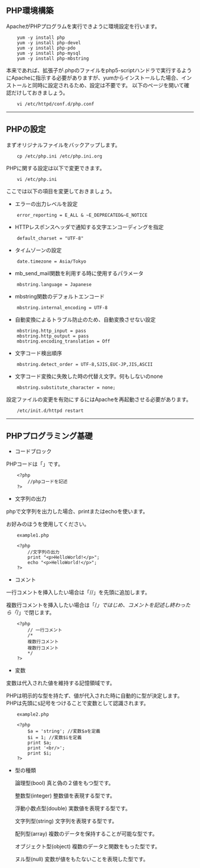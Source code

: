 ## PHP環境構築
ApacheがPHPプログラムを実行できように環境設定を行います。
```
	yum -y install php
	yum -y install php-devel
	yum -y install php-pdo
	yum -y install php-mysql
	yum -y install php-mbstring
```
本来であれば、拡張子が.phpのファイルをphp5-scriptハンドラで実行するようにApacheに指示する必要がありますが、yumからインストールした場合、インストールと同時に設定されるため、設定は不要です。
以下のページを開いて確認だけしておきましょう。
```
	vi /etc/httpd/conf.d/php.conf
```
---------------------------------------------------------------------------
## PHPの設定
まずオリジナルファイルをバックアップします。
```
	cp /etc/php.ini /etc/php.ini.org
```
PHPに関する設定は以下で変更できます。
```
	vi /etc/php.ini
```
ここでは以下の項目を変更しておきましょう。
- エラーの出力レベルを設定

```
	error_reporting = E_ALL & ~E_DEPRECATED&~E_NOTICE
```
- HTTPレスポンスヘッダで通知する文字エンコーディングを指定

```
	default_charset = "UTF-8"
```
- タイムゾーンの設定

```
	date.timezone = Asia/Tokyo
```
- mb_send_mail関数を利用する時に使用するパラメータ

```
	mbstring.language = Japanese
```
- mbstring関数のデフォルトエンコード

```
	mbstring.internal_encoding = UTF-8
```
- 自動変換によるトラブル防止のため、自動変換させない設定

```
	mbstring.http_input = pass
	mbstring.http_output = pass
	mbstring.encoding_translation = Off
```
- 文字コード検出順序

```
	mbstring.detect_order = UTF-8,SJIS,EUC-JP,JIS,ASCII
```
- 文字コード変換に失敗した時の代替え文字。何もしないのnone

```
	mbstring.substitute_character = none;
```
設定ファイルの変更を有効にするにはApacheを再起動させる必要があります。

```
	/etc/init.d/httpd restart
```
---------------------------------------------------------------------------
## PHPプログラミング基礎
- コードブロック

PHPコードは「<?php」という開始タグから開始し、終了タグは「?>」です。
```
	<?php
		//phpコードを記述
	?>
```
- 文字列の出力

phpで文字列を出力した場合、printまたはechoを使います。

お好みのほうを使用してください。
```
	example1.php
	
	<?php
		//文字列の出力
		print "<p>HelloWorld!</p>";
		echo "<p>HelloWorld!</p>";
	?>
```
- コメント

一行コメントを挿入したい場合は「//」を先頭に追加します。

複数行コメントを挿入したい場合は「/*」ではじめ、コメントを記述し終わったら「*/」で閉じます。
```
	<?php
		// 一行コメント
		/*
		複数行コメント
		複数行コメント
		*/
	?>
```
- 変数

変数は代入された値を維持する記憶領域です。

PHPは明示的な型を持たず、値が代入された時に自動的に型が決定します。
PHPは先頭に```$```記号をつけることで変数として認識されます。
```
	example2.php
	
	<?php
		$a = 'string'; //変数$aを定義
		$i = 1; //変数$iを定義
		print $a;
		print '<br/>';
		print $i;
	?>
```
- 型の種類

	論理型(bool)
	真と偽の２値をもつ型です。

	整数型(integer)
	整数値を表現する型です。

	浮動小数点型(double)
	実数値を表現する型です。

	文字列型(string)
	文字列を表現する型です。

	配列型(array)
	複数のデータを保持することが可能な型です。

	オブジェクト型(object)
	複数のデータと関数をもった型です。

	ヌル型(null)
	変数が値をもたないことを表現した型です。



